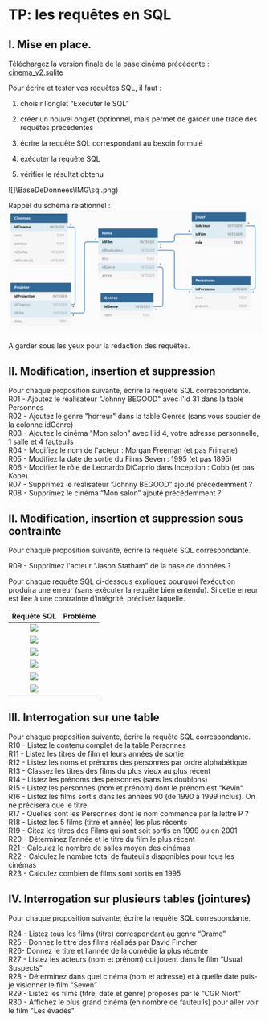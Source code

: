 # TP: les requêtes en SQL

## I. Mise en place. 



Téléchargez la version finale de la base cinéma précédente : [cinema_v2.sqlite](./TP2_fichiers/cinema_v2.sqlite)  

Pour écrire et tester vos requêtes SQL, il faut :
1. choisir l’onglet “Exécuter le SQL”

2. créer un nouvel onglet (optionnel, mais permet de garder une trace des
  requêtes précédentes

3. écrire la requête SQL correspondant au besoin formulé

4. exécuter la requête SQL

5. vérifier le résultat obtenu  

  ![]\BaseDeDonnees\IMG\sql.png)

Rappel du schéma relationnel :
![](\BaseDeDonnees\IMG\schema_bdd_cinema_v2.png)

A garder sous les yeux pour la rédaction des requêtes.

## II. Modification, insertion et suppression



Pour chaque proposition suivante, écrire la requête SQL correspondante.  
R01 - Ajoutez le réalisateur "Johnny BEGOOD" avec l'id 31 dans la table
Personnes  
R02 - Ajoutez le genre "horreur" dans la table Genres (sans vous soucier de la colonne idGenre)  
R03 - Ajoutez le cinéma "Mon salon" avec l'id 4, votre adresse personnelle, 1 salle et 4 fauteuils  
R04 - Modifiez le nom de l'acteur : Morgan Freeman (et pas Frimane)  
R05 - Modifiez la date de sortie du Films Seven : 1995 (et pas 1895)  
R06 - Modifiez le rôle de Leonardo DiCaprio dans Inception : Cobb (et pas
Kobe)  
R07 - Supprimez le réalisateur “Johnny BEGOOD” ajouté précédemment ?  
R08 - Supprimez le cinéma “Mon salon” ajouté précédemment ?  

## II. Modification, insertion et suppression sous contrainte



 Pour chaque proposition suivante, écrire la requête SQL correspondante.  

R09 - Supprimez l'acteur "Jason Statham" de la base de données ?  

 Pour chaque requête SQL ci-dessous expliquez pourquoi l’exécution
produira une erreur (sans exécuter la requête bien entendu). Si cette erreur
est liée à une contrainte d’intégrité, précisez laquelle.  

|Requête SQL |Problème|
|:---:|:---:|
|![](r1.png)||
|![](r2.png)||
|![](r3.png)||
|![](r4.png)||
|![](r5.png)||
|![](r6.png)||

## III. Interrogation sur une table  



Pour chaque proposition suivante, écrire la requête SQL correspondante.  
R10 - Listez le contenu complet de la table Personnes  
R11 - Listez les titres de film et leurs années de sortie  
R12 - Listez les noms et prénoms des personnes par ordre alphabétique  
R13 - Classez les titres des films du plus vieux au plus récent  
R14 - Listez les prénoms des personnes (sans les doublons)  
R15 - Listez les personnes (nom et prénom) dont le prénom est “Kevin“  
R16 - Listez les films sortis dans les années 90 (de 1990 à 1999 inclus). On ne
précisera que le titre.  
R17 - Quelles sont les Personnes dont le nom commence par la lettre P ?  
R18 - Listez les 5 films (titre et année) les plus récents  
R19 - Citez les titres des Films qui sont soit sortis en 1999 ou en 2001  
R20 - Déterminez l’année et le titre du film le plus récent  
R21 - Calculez le nombre de salles moyen des cinémas  
R22 - Calculez le nombre total de fauteuils disponibles pour tous les cinémas  
R23 - Calculez combien de films sont sortis en 1995  

## IV. Interrogation sur plusieurs tables (jointures)  

Pour chaque proposition suivante, écrire la requête SQL correspondante.  

R24 - Listez tous les films (titre) correspondant au genre “Drame”  
R25 - Donnez le titre des films réalisés par David Fincher  
R26- Donnez le titre et l’année de la comédie la plus récente  
R27 - Listez les acteurs (nom et prénom) qui jouent dans le film “Usual Suspects”  
R28 - Déterminez dans quel cinéma (nom et adresse) et à quelle date puis-je visionner le film “Seven”  
R29 - Listez les films (titre, date et genre) proposés par le “CGR Niort”  
R30 - Affichez le plus grand cinéma (en nombre de fauteuils) pour aller voir le
film "Les évadés"  

